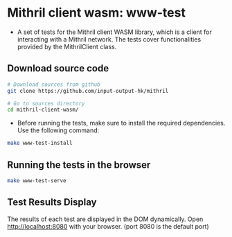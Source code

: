 # Mithril client wasm: www-test

- A set of tests for the Mithril client WASM library, which is a client for interacting with a Mithril network. The tests cover functionalities provided by the MithrilClient class.

## Download source code

```bash
# Download sources from github
git clone https://github.com/input-output-hk/mithril

# Go to sources directory
cd mithril-client-wasm/
```

- Before running the tests, make sure to install the required dependencies. Use the following command:

```bash
make www-test-install
```

## Running the tests in the browser

```bash
make www-test-serve
```

## Test Results Display

The results of each test are displayed in the DOM dynamically. Open [http://localhost:8080](http://localhost:8080) with your browser. (port 8080 is the default port)
